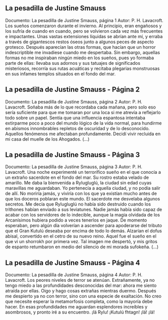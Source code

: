 ## La pesadilla de Justine Smauss
Documento: La pesadilla de Justine Smauss, página 1
Autor: P. H. Lavacroft.
Los sueños comenzaron durante el invierno.
Al principio, eran engañosos y los sufría de cuando en cuando, pero se volvieron cada vez más frecuentes e impactantes. Unas vastas extensiones líquidas se abrían ante mí, y erraba a través de gigantescos restos óseos junto a algunos peces de aspecto grotesco. Después aparecían las otras formas, que hacían que un horror indescriptible me invadiese cuando me despertaba. Sin embargo, aquellas formas no me inspiraban ningún miedo en los sueños, pues yo formaba parte de ellas: llevaba sus adornos y sus tatuajes de significados misteriosos, recorría sus rutas acuáticas y recitaba plegarias monstruosas en sus infames templos situados en el fondo del mar.

## La pesadilla de Justine Smauss - Página 2
Documento: La pesadilla de Justine Smauss, página 2
Autor: P. H. Lavacroft.
Soñaba más de lo que recordaba cada mañana, pero solo eso sería suficiente para que me tomaran por una loca si me atrevía a reflejarlo todo sobre un papel. Sentía que una influencia espantosa intentaba extirparme poco a poco del mundo lógico de la vida normal, para hundirme en abismos innombrables repletos de oscuridad y de lo desconocido. Aquellos fenómenos me afectaban profundamente. Decidí vivir recluida en mi casa del muelle de los Ahogados.
(...)

## La pesadilla de Justine Smauss - Página 3
Documento: La pesadilla de Justine Smauss, página 3
Autor: P. H. Lavacroft.
Una noche experimenté un terrorífico sueño en el que conocía a un extraño sacerdote en el fondo del mar. Su rostro estaba velado de amarillo. Me daba la bienvenida a Rylugluglú, la ciudad sin edad cuyas maravillas me aguardaban. Yo pertenecía a aquella ciudad, y no podía salir de allí. No moriría jamás, y viviría con los que ya existían mucho antes de que los doceros poblaran este mundo.
El sacerdote me desvelaba algunos secretos. Me decía que Rylugluglú no había sido destruido cuando los trithones habían enviado a sus leviatunes. Nadie jamás había sido capaz de acabar con los servidores de lo indecible, aunque la magia olvidada de los Arcanísimos hubiera podido a veces tenerlos en jaque. De momento esperaban, pero algún día volverían a ascender para apoderarse del tributo que el Gran Kutulú deseaba por encima de todo lo demás. Alzarían el dofus abisal, convertido en el cetro de su nuevo reino.
Aquel fue el sueño en el que vi un shorrokh por primera vez. Tal imagen me despertó, y mis gritos de espanto retumbaron en medio del silencio de mi morada sufokeña.
(...)

## La pesadilla de Justine Smauss - Página 4
Documento: La pesadilla de Justine Smauss, página 4
Autor: P. H. Lavacroft.
Los peores niveles de terror se atenúan. Extrañamente, ya no tengo miedo a las profundidades desconocidas del mar: ahora me siento atraída por ellas. Oigo y hago cosas extrañas mientras duermo. Después me despierto ya no con terror, sino con una especie de exaltación. No creo que necesite esperar la metamorfosis completa, como la mayoría debe hacer. En esas profundidades me aguardan esplendores increíbles y asombrosos, y pronto iré a su encuentro. ¡Iä Rylu! ¡Kutulú fhtagn! ¡Iä! ¡Iä!
